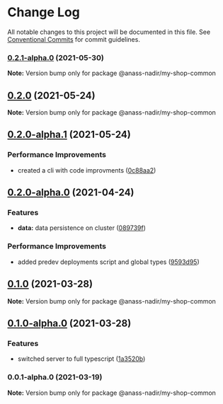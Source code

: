 # Change Log

All notable changes to this project will be documented in this file.
See [Conventional Commits](https://conventionalcommits.org) for commit guidelines.

### [0.2.1-alpha.0](https://github.com/anass-nadir/my-shop/compare/@anass-nadir/my-shop-common@0.2.0...@anass-nadir/my-shop-common@0.2.1-alpha.0) (2021-05-30)

**Note:** Version bump only for package @anass-nadir/my-shop-common

## [0.2.0](https://github.com/anass-nadir/my-shop/compare/@anass-nadir/my-shop-common@0.2.0-alpha.1...@anass-nadir/my-shop-common@0.2.0) (2021-05-24)

**Note:** Version bump only for package @anass-nadir/my-shop-common

## [0.2.0-alpha.1](https://github.com/anass-nadir/my-shop/compare/@anass-nadir/my-shop-common@0.2.0-alpha.0...@anass-nadir/my-shop-common@0.2.0-alpha.1) (2021-05-24)

### Performance Improvements

- created a cli with code improvments ([0c88aa2](https://github.com/anass-nadir/my-shop/commit/0c88aa2f24bf45aba2a8d6d1c81df874bf1b499d))

## [0.2.0-alpha.0](https://github.com/anass-nadir/my-shop/compare/@anass-nadir/my-shop-common@0.1.0-alpha.0...@anass-nadir/my-shop-common@0.2.0-alpha.0) (2021-04-24)

### Features

- **data:** data persistence on cluster ([089739f](https://github.com/anass-nadir/my-shop/commit/089739fae1ae1be08ce767505e8095426b01c227))

### Performance Improvements

- added predev deployments script and global types ([9593d95](https://github.com/anass-nadir/my-shop/commit/9593d950c5e950ef5a3fa4263e75e91b9ffea44e))

## [0.1.0](https://github.com/anass-nadir/my-shop/compare/@anass-nadir/my-shop-common@0.1.0-alpha.0...@anass-nadir/my-shop-common@0.1.0) (2021-03-28)

**Note:** Version bump only for package @anass-nadir/my-shop-common

## [0.1.0-alpha.0](https://github.com/anass-nadir/my-shop/compare/@anass-nadir/my-shop-common@0.0.1-alpha.0...@anass-nadir/my-shop-common@0.1.0-alpha.0) (2021-03-28)

### Features

- switched server to full typescript ([1a3520b](https://github.com/anass-nadir/my-shop/commit/1a3520b1cfb08d6c6031e22418a7ab35f9927b09))

### 0.0.1-alpha.0 (2021-03-19)

**Note:** Version bump only for package @anass-nadir/my-shop-common
